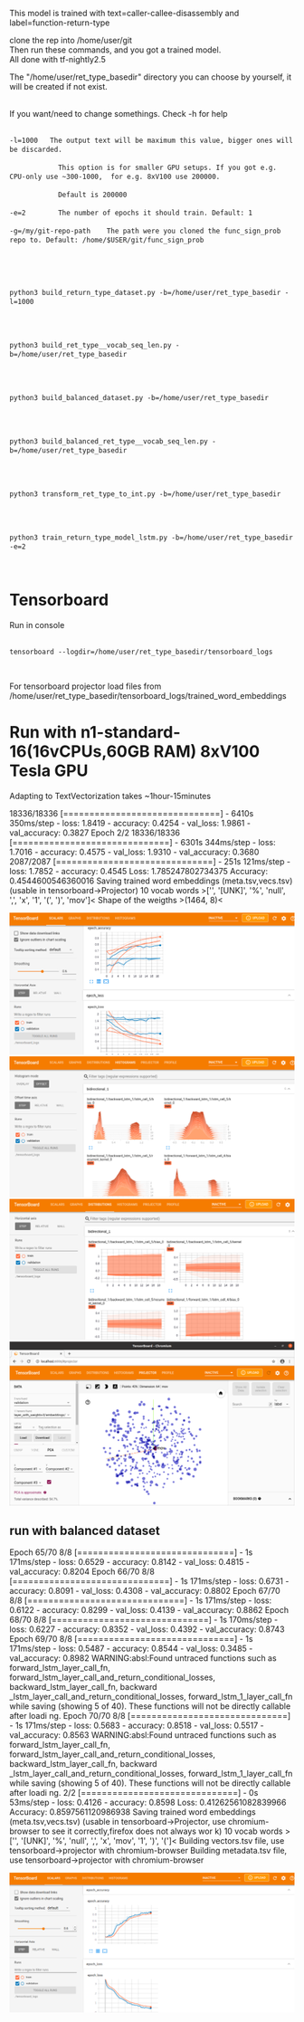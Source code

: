 This model is trained with text=caller-callee-disassembly and label=function-return-type

clone the rep into /home/user/git
</br>
Then run these commands, and you got a trained model.
</br>
All done with tf-nightly2.5
</br>

The "/home/user/ret_type_basedir" directory you can choose by yourself, it will be
created if not exist.

</br>
If you want/need to change somethings. Check -h for help
<pre><code>
-l=1000   The output text will be maximum this value, bigger ones will be discarded. <br/>
			This option is for smaller GPU setups. If you got e.g. CPU-only use ~300-1000,  for e.g. 8xV100 use 200000.</br>
			Default is 200000</br>
-e=2	  	The number of epochs it should train. Default: 1</br>
-g=/my/git-repo-path	The path were you cloned the func_sign_prob repo to. Default: /home/$USER/git/func_sign_prob</br>
</code></pre>
</br>


<pre><code>
python3 build_return_type_dataset.py -b=/home/user/ret_type_basedir -l=1000
</code></pre>
</br>

<pre><code>
python3 build_ret_type__vocab_seq_len.py -b=/home/user/ret_type_basedir
</code></pre>
</br>

<pre><code>
python3 build_balanced_dataset.py -b=/home/user/ret_type_basedir
</code></pre>
</br>

<pre><code>
python3 build_balanced_ret_type__vocab_seq_len.py -b=/home/user/ret_type_basedir
</code></pre>
</br>

<pre><code>
python3 transform_ret_type_to_int.py -b=/home/user/ret_type_basedir
</code></pre>
</br>

<pre><code>
python3 train_return_type_model_lstm.py -b=/home/user/ret_type_basedir -e=2
</code></pre>
</br>


# Tensorboard
Run in console
<pre><code>
tensorboard --logdir=/home/user/ret_type_basedir/tensorboard_logs
</code></pre>
</br>

For tensorboard projector load files from /home/user/ret_type_basedir/tensorboard_logs/trained_word_embeddings

# Run with n1-standard-16(16vCPUs,60GB RAM)  8xV100 Tesla GPU
Adapting to TextVectorization takes ~1hour-15minutes


18336/18336 [==============================] - 6410s 350ms/step - loss: 1.8419 - accuracy: 0.4254 - val_loss: 1.9861 - val_accuracy: 0.3827
Epoch 2/2
18336/18336 [==============================] - 6301s 344ms/step - loss: 1.7016 - accuracy: 0.4575 - val_loss: 1.9310 - val_accuracy: 0.3680
2087/2087 [==============================] - 251s 121ms/step - loss: 1.7852 - accuracy: 0.4545
Loss:  1.785247802734375
Accuracy:  0.4544600546360016
Saving trained word embeddings (meta.tsv,vecs.tsv) (usable in tensorboard->Projector)
10 vocab words >['', '[UNK]', '%', 'null', ',', 'x', '1', '(', ')', 'mov']<
Shape of the weigths >(1464, 8)<


![scalars](../../pictures/caller_callee/tb_scalars.png)
![histograms](../../pictures/caller_callee/tb_histograms.png)
![distributions](../../pictures/caller_callee/tb_distributions.png)
![projector](../../pictures/caller_callee/tb_projector.png)


## run with balanced dataset
Epoch 65/70
8/8 [==============================] - 1s 171ms/step - loss: 0.6529 - accuracy: 0.8142 - val_loss: 0.4815 - val_accuracy: 0.8204
Epoch 66/70
8/8 [==============================] - 1s 171ms/step - loss: 0.6731 - accuracy: 0.8091 - val_loss: 0.4308 - val_accuracy: 0.8802
Epoch 67/70
8/8 [==============================] - 1s 171ms/step - loss: 0.6122 - accuracy: 0.8299 - val_loss: 0.4139 - val_accuracy: 0.8862
Epoch 68/70
8/8 [==============================] - 1s 170ms/step - loss: 0.6227 - accuracy: 0.8352 - val_loss: 0.4392 - val_accuracy: 0.8743
Epoch 69/70
8/8 [==============================] - 1s 171ms/step - loss: 0.5487 - accuracy: 0.8544 - val_loss: 0.3485 - val_accuracy: 0.8982
WARNING:absl:Found untraced functions such as forward_lstm_layer_call_fn, forward_lstm_layer_call_and_return_conditional_losses, backward_lstm_layer_call_fn, backward
_lstm_layer_call_and_return_conditional_losses, forward_lstm_1_layer_call_fn while saving (showing 5 of 40). These functions will not be directly callable after loadi
ng.
Epoch 70/70
8/8 [==============================] - 1s 171ms/step - loss: 0.5683 - accuracy: 0.8518 - val_loss: 0.5517 - val_accuracy: 0.8563
WARNING:absl:Found untraced functions such as forward_lstm_layer_call_fn, forward_lstm_layer_call_and_return_conditional_losses, backward_lstm_layer_call_fn, backward
_lstm_layer_call_and_return_conditional_losses, forward_lstm_1_layer_call_fn while saving (showing 5 of 40). These functions will not be directly callable after loadi
ng.
2/2 [==============================] - 0s 53ms/step - loss: 0.4126 - accuracy: 0.8598
Loss:  0.41262561082839966
Accuracy:  0.8597561120986938
Saving trained word embeddings (meta.tsv,vecs.tsv)             (usable in tensorboard->Projector, use chromium-browser to see it correctly,firefox does not always wor
k)
10 vocab words >['', '[UNK]', '%', 'null', ',', 'x', 'mov', '1', ')', '(']<
Building vectors.tsv file, use tensorboard->projector with chromium-browser
Building metadata.tsv file, use tensorboard->projector with chromium-browser


![balanced_scalas](../../pictures/caller_callee/balanced/balanced_scalars.png)
